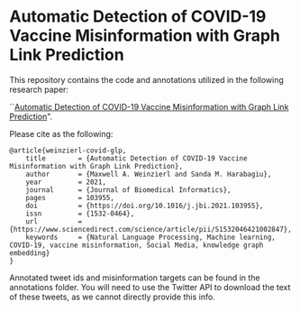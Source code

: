 # Automatic Detection of COVID-19 Vaccine Misinformation with Graph Link Prediction

This repository contains the code and annotations utilized in the following research paper:

``[Automatic Detection of COVID-19 Vaccine Misinformation with Graph Link Prediction](https://doi.org/10.1016/j.jbi.2021.103955)".

Please cite as the following:

```
@article{weinzierl-covid-glp,
	title        = {Automatic Detection of COVID-19 Vaccine Misinformation with Graph Link Prediction},
	author       = {Maxwell A. Weinzierl and Sanda M. Harabagiu},
	year         = 2021,
	journal      = {Journal of Biomedical Informatics},
	pages        = 103955,
	doi          = {https://doi.org/10.1016/j.jbi.2021.103955},
	issn         = {1532-0464},
	url          = {https://www.sciencedirect.com/science/article/pii/S1532046421002847},
	keywords     = {Natural Language Processing, Machine learning, COVID-19, vaccine misinformation, Social Media, knowledge graph embedding}
}
```

Annotated tweet ids and misinformation targets can be found in the annotations folder.
You will need to use the Twitter API to download the text of these tweets, as we cannot directly provide this info.

